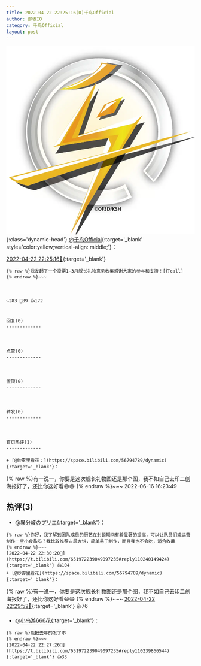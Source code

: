 ```yaml
---
title: 2022-04-22 22:25:16(0)千鸟Official
author: 御坂IO
category: 千鸟Official
layout: post
---
```


![img](/images/d7235309f85c0e1aec9d4ca9b6be983202228f8e.jpg){:class='dynamic-head'}
[@千鸟Official](https://space.bilibili.com/553771121/dynamic){:target='_blank' style='color:yellow;vertical-align: middle;'}：

[2022-04-22 22:25:16🔗](https://t.bilibili.com/651972239049097235){:target='_blank'}

~~~
{% raw %}我发起了一个投票1-3月舰长礼物意见收集感谢大家的参与和支持！[打call]
{% endraw %}~~~



↪️283 💬89 👍172


回复(0)
-------------



点赞(0)
-------------



置顶(0)
-------------



转发(0)
-------------



首页热评(1)
-------------

+ [@纱雾里看花：](https://space.bilibili.com/56794789/dynamic){:target='_blank'}：
~~~
{% raw %}有一说一，你要是这次舰长礼物图还是那个图，我不如自己去印二创海报好了，还比你这好看😄😄
{% endraw %}~~~
2022-06-16 16:23:49


热评(3)
-------------

+ [@異分岐のプリエ](https://space.bilibili.com/1056997306/dynamic){:target='_blank'}：
~~~
{% raw %}你好，我了解到团队成员的厨艺在封锁期间有着显著的提高，可以让队员们或运营制作一些小食品吗？我比较推荐古风大饼，简单易于制作，而且我也不会吃，适合收藏
{% endraw %}~~~
[2022-04-22 22:30:20🔗](https://t.bilibili.com/651972239049097235#reply110240149424){:target='_blank'} 👍104
+ [@纱雾里看花](https://space.bilibili.com/56794789/dynamic){:target='_blank'}：
~~~
{% raw %}有一说一，你要是这次舰长礼物图还是那个图，我不如自己去印二创海报好了，还比你这好看😄😄
{% endraw %}~~~
[2022-04-22 22:29:52🔗](https://t.bilibili.com/651972239049097235#reply110240129936){:target='_blank'} 👍76
+ [@小鸟游666花](https://space.bilibili.com/29549485/dynamic){:target='_blank'}：
~~~
{% raw %}能把去年的发了不
{% endraw %}~~~
[2022-04-22 22:27:26🔗](https://t.bilibili.com/651972239049097235#reply110239866544){:target='_blank'} 👍33


